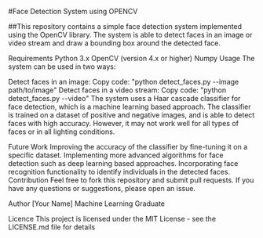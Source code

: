 #Face Detection System using OPENCV



##This repository contains a simple face detection system implemented using the OpenCV library. The system is able to detect faces in an image or video stream and draw a bounding box around the detected face.

Requirements
Python 3.x
OpenCV (version 4.x or higher)
Numpy
Usage
The system can be used in two ways:

Detect faces in an image:
Copy code:
          "python detect_faces.py --image path/to/image"
Detect faces in a video stream:
Copy code:
          "python detect_faces.py --video"
The system uses a Haar cascade classifier for face detection, which is a machine learning based approach. The classifier is trained on a dataset of positive and negative images, and is able to detect faces with high accuracy. However, it may not work well for all types of faces or in all lighting conditions.

Future Work
Improving the accuracy of the classifier by fine-tuning it on a specific dataset.
Implementing more advanced algorithms for face detection such as deep learning based approaches.
Incorporating face recognition functionality to identify individuals in the detected faces.
Contribution
Feel free to fork this repository and submit pull requests. If you have any questions or suggestions, please open an issue.

Author
[Your Name]
Machine Learning Graduate

Licence
This project is licensed under the MIT License - see the LICENSE.md file for details
